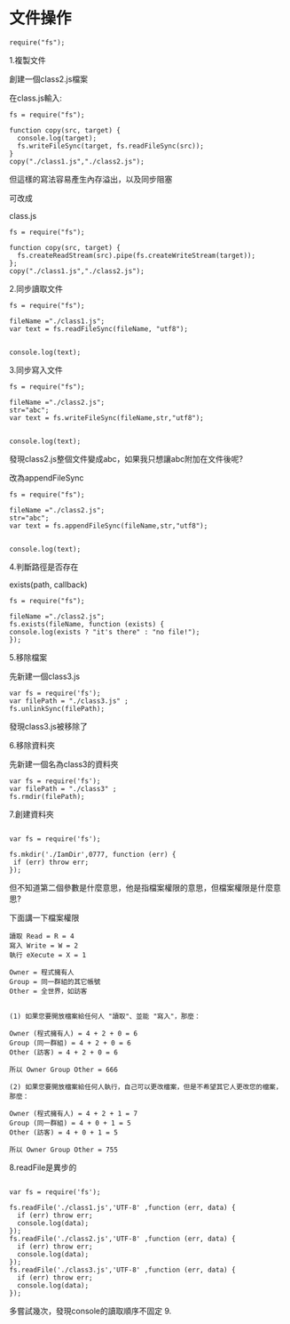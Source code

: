 # 文件操作
```
require("fs");
```
1.複製文件
  
  
  創建一個class2.js檔案
  
  在class.js輸入:
  
  ```
fs = require("fs");

function copy(src, target) {
    console.log(target);
    fs.writeFileSync(target, fs.readFileSync(src));
}
copy("./class1.js","./class2.js");
  
  ```
  但這樣的寫法容易產生內存溢出，以及同步阻塞
  
  
  可改成
  
  class.js
  
  ```
  fs = require("fs");

function copy(src, target) {
    fs.createReadStream(src).pipe(fs.createWriteStream(target));
};
copy("./class1.js","./class2.js");
  ```
  
  
 2.同步讀取文件
 
 ```
 fs = require("fs");

fileName ="./class1.js";
var text = fs.readFileSync(fileName, "utf8");


console.log(text);
 
 ```
 
 3.同步寫入文件
 ```
 fs = require("fs");

fileName ="./class2.js";
str="abc";
var text = fs.writeFileSync(fileName,str,"utf8");


console.log(text);
 ```
 發現class2.js整個文件變成abc，如果我只想讓abc附加在文件後呢?
 
 改為appendFileSync
 
 ```
 fs = require("fs");

fileName ="./class2.js";
str="abc";
var text = fs.appendFileSync(fileName,str,"utf8");


console.log(text);
 
 ```
 
 4.判斷路徑是否存在
 
 exists(path, callback)
 ```
 fs = require("fs");

fileName ="./class2.js";
fs.exists(fileName, function (exists) {
 console.log(exists ? "it's there" : "no file!");
});
 ```
 5.移除檔案
 
 先新建一個class3.js
 ```
var fs = require('fs');
var filePath = "./class3.js" ; 
fs.unlinkSync(filePath);
 
 ```
 發現class3.js被移除了
 
 6.移除資料夾
 
 先新建一個名為class3的資料夾
 
 ```
var fs = require('fs');
var filePath = "./class3" ; 
fs.rmdir(filePath);
 ```
 
 7.創建資料夾
 
 ```
 
var fs = require('fs');

fs.mkdir('./IamDir',0777, function (err) {
  if (err) throw err;
});
 ```
 
 但不知道第二個參數是什麼意思，他是指檔案權限的意思，但檔案權限是什麼意思?
 
 下面講一下檔案權限
 ```
 讀取 Read = R = 4
寫入 Write = W = 2
執行 eXecute = X = 1

Owner = 程式擁有人
Group = 同一群組的其它帳號
Other = 全世界，如訪客


(1) 如果您要開放檔案給任何人 "讀取"、並能 "寫入"，那麼：

Owner (程式擁有人) = 4 + 2 + 0 = 6
Group (同一群組) = 4 + 2 + 0 = 6
Other (訪客) = 4 + 2 + 0 = 6

所以 Owner Group Other = 666

(2) 如果您要開放檔案給任何人執行，自己可以更改檔案，但是不希望其它人更改您的檔案，那麼：

Owner (程式擁有人) = 4 + 2 + 1 = 7
Group (同一群組) = 4 + 0 + 1 = 5
Other (訪客) = 4 + 0 + 1 = 5

所以 Owner Group Other = 755
```
8.readFile是異步的
```

var fs = require('fs');

fs.readFile('./class1.js','UTF-8' ,function (err, data) {
  if (err) throw err;
  console.log(data);
});
fs.readFile('./class2.js','UTF-8' ,function (err, data) {
  if (err) throw err;
  console.log(data);
});
fs.readFile('./class3.js','UTF-8' ,function (err, data) {
  if (err) throw err;
  console.log(data);
});
```
多嘗試幾次，發現console的讀取順序不固定
9.